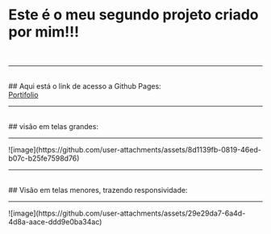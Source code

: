 <h1> Este é o meu segundo projeto criado por mim!!!</h1>
<br/>
<hr/>
<br/>
## Aqui está o link de acesso a Github Pages:
<br/>
<a href="https://isacfsc.github.io/portifolio1.github.io/">Portifolio</a>
<br/>
<hr/>
<br/>
## visão em telas grandes:
<br/>
<hr/>
![image](https://github.com/user-attachments/assets/8d1139fb-0819-46ed-b07c-b25fe7598d76)
<br/>
<hr/>
<br/>
## Visão em telas menores, trazendo responsividade:
<br/>
<hr/>
![image](https://github.com/user-attachments/assets/29e29da7-6a4d-4d8a-aace-ddd9e0ba34ac)
